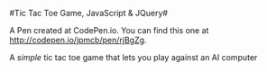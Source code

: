 #Tic Tac Toe Game, JavaScript & JQuery#

A Pen created at CodePen.io. You can find this one at http://codepen.io/jpmcb/pen/rjBgZg.

A *simple* tic tac toe game that lets you play against an AI computer